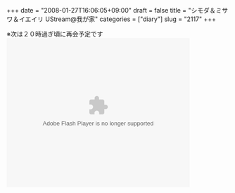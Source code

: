 +++
date = "2008-01-27T16:06:05+09:00"
draft = false
title = "シモダ＆ミサワ＆イエイリ UStream@我が家"
categories = ["diary"]
slug = "2117"
+++

※次は２０時過ぎ頃に再会予定です
<embed width="416" height="340" flashvars="autoplay=false&brand=embed" src="http://ustream.tv/maHrj0ZVmdZxejumUA19oLmVyZs1EGo5.usc" type="application/x-shockwave-flash" allowfullscreen="true" />
